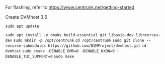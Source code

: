 For flashing, refer to https://www.centrunk.net/getting-started

Create DVMhost 3.5

```sudo apt update```

```sudo apt install -y cmake build-essential git libasio-dev libncurses-dev```
```sudo mkdir -p /opt/centrunk```
```cd /opt/centrunk```
```sudo git clone --recurse-submodules https://github.com/DVMProject/dvmhost.git```
```cd dvmhost```
```sudo cmake -DENABLE_DMR=0 -DENABLE_NXDN=0 -DENABLE_TUI_SUPPORT=0```
```sudo make```
